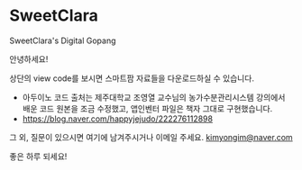 # SweetClara
SweetClara's Digital Gopang

안녕하세요! 

상단의 view code를 보시면 스마트팜 자료들을 다운로드하실 수 있습니다.
* 아두이노 코드 출처는 제주대학교 조영열 교수님의 농가수분관리시스템 강의에서 배운 코드 원본을 조금 수정했고, 앱인벤터 파일은 책자 그대로 구현했습니다.
* https://blog.naver.com/happyjejudo/222276112898

그 외, 질문이 있으시면 여기에 남겨주시거나 이메일 주세요.
kimyongim@naver.com

좋은 하루 되세요!
